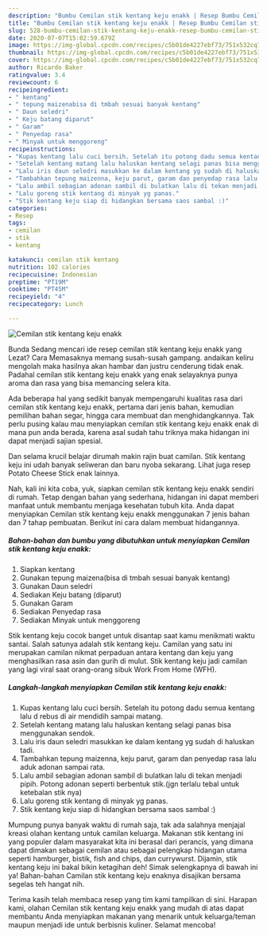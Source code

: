```yaml
---
description: "Bumbu Cemilan stik kentang keju enakk | Resep Bumbu Cemilan stik kentang keju enakk Yang Paling Enak"
title: "Bumbu Cemilan stik kentang keju enakk | Resep Bumbu Cemilan stik kentang keju enakk Yang Paling Enak"
slug: 528-bumbu-cemilan-stik-kentang-keju-enakk-resep-bumbu-cemilan-stik-kentang-keju-enakk-yang-paling-enak
date: 2020-07-07T15:02:59.679Z
image: https://img-global.cpcdn.com/recipes/c5b01de4227ebf73/751x532cq70/cemilan-stik-kentang-keju-enakk-foto-resep-utama.jpg
thumbnail: https://img-global.cpcdn.com/recipes/c5b01de4227ebf73/751x532cq70/cemilan-stik-kentang-keju-enakk-foto-resep-utama.jpg
cover: https://img-global.cpcdn.com/recipes/c5b01de4227ebf73/751x532cq70/cemilan-stik-kentang-keju-enakk-foto-resep-utama.jpg
author: Ricardo Baker
ratingvalue: 3.4
reviewcount: 6
recipeingredient:
- " kentang"
- " tepung maizenabisa di tmbah sesuai banyak kentang"
- " Daun seledri"
- " Keju batang diparut"
- " Garam"
- " Penyedap rasa"
- " Minyak untuk menggoreng"
recipeinstructions:
- "Kupas kentang lalu cuci bersih. Setelah itu potong dadu semua kentang lalu d rebus di air mendidih sampai matang."
- "Setelah kentang matang lalu haluskan kentang selagi panas bisa menggunakan sendok."
- "Lalu iris daun seledri masukkan ke dalam kentang yg sudah di haluskan tadi."
- "Tambahkan tepung maizenna, keju parut, garam dan penyedap rasa lalu aduk adonan sampai rata."
- "Lalu ambil sebagian adonan sambil di bulatkan lalu di tekan menjadi pipih. Potong adonan seperti berbentuk stik.(jgn terlalu tebal untuk ketebalan stik nya)"
- "Lalu goreng stik kentang di minyak yg panas."
- "Stik kentang keju siap di hidangkan bersama saos sambal :)"
categories:
- Resep
tags:
- cemilan
- stik
- kentang

katakunci: cemilan stik kentang 
nutrition: 102 calories
recipecuisine: Indonesian
preptime: "PT19M"
cooktime: "PT45M"
recipeyield: "4"
recipecategory: Lunch

---
```



![Cemilan stik kentang keju enakk](https://img-global.cpcdn.com/recipes/c5b01de4227ebf73/751x532cq70/cemilan-stik-kentang-keju-enakk-foto-resep-utama.jpg)

Bunda Sedang mencari ide resep cemilan stik kentang keju enakk yang Lezat? Cara Memasaknya memang susah-susah gampang. andaikan keliru mengolah maka hasilnya akan hambar dan justru cenderung tidak enak. Padahal cemilan stik kentang keju enakk yang enak selayaknya punya aroma dan rasa yang bisa memancing selera kita.

Ada beberapa hal yang sedikit banyak mempengaruhi kualitas rasa dari cemilan stik kentang keju enakk, pertama dari jenis bahan, kemudian pemilihan bahan segar, hingga cara membuat dan menghidangkannya. Tak perlu pusing kalau mau menyiapkan cemilan stik kentang keju enakk enak di mana pun anda berada, karena asal sudah tahu triknya maka hidangan ini dapat menjadi sajian spesial.

Dan selama krucil belajar dirumah makin rajin buat camilan. Stik kentang keju ini udah banyak seliweran dan baru nyoba sekarang. Lihat juga resep Potato Cheese Stick enak lainnya.


Nah, kali ini kita coba, yuk, siapkan cemilan stik kentang keju enakk sendiri di rumah. Tetap dengan bahan yang sederhana, hidangan ini dapat memberi manfaat untuk membantu menjaga kesehatan tubuh kita. Anda dapat menyiapkan Cemilan stik kentang keju enakk menggunakan 7 jenis bahan dan 7 tahap pembuatan. Berikut ini cara dalam membuat hidangannya.

<!--inarticleads1-->

##### Bahan-bahan dan bumbu yang dibutuhkan untuk menyiapkan Cemilan stik kentang keju enakk:

1. Siapkan  kentang
1. Gunakan  tepung maizena(bisa di tmbah sesuai banyak kentang)
1. Gunakan  Daun seledri
1. Sediakan  Keju batang (diparut)
1. Gunakan  Garam
1. Sediakan  Penyedap rasa
1. Sediakan  Minyak untuk menggoreng


Stik kentang keju cocok banget untuk disantap saat kamu menikmati waktu santai. Salah satunya adalah stik kentang keju. Camilan yang satu ini merupakan camilan nikmat perpaduan antara kentang dan keju yang menghasilkan rasa asin dan gurih di mulut. Stik kentang keju jadi camilan yang lagi viral saat orang-orang sibuk Work From Home (WFH). 

<!--inarticleads2-->

##### Langkah-langkah menyiapkan Cemilan stik kentang keju enakk:

1. Kupas kentang lalu cuci bersih. Setelah itu potong dadu semua kentang lalu d rebus di air mendidih sampai matang.
1. Setelah kentang matang lalu haluskan kentang selagi panas bisa menggunakan sendok.
1. Lalu iris daun seledri masukkan ke dalam kentang yg sudah di haluskan tadi.
1. Tambahkan tepung maizenna, keju parut, garam dan penyedap rasa lalu aduk adonan sampai rata.
1. Lalu ambil sebagian adonan sambil di bulatkan lalu di tekan menjadi pipih. Potong adonan seperti berbentuk stik.(jgn terlalu tebal untuk ketebalan stik nya)
1. Lalu goreng stik kentang di minyak yg panas.
1. Stik kentang keju siap di hidangkan bersama saos sambal :)


Mumpung punya banyak waktu di rumah saja, tak ada salahnya menjajal kreasi olahan kentang untuk camilan keluarga. Makanan stik kentang ini yang populer dalam masyarakat kita ini berasal dari perancis, yang dimana dapat dimakan sebagai cemilan atau sebagai pelengkap hidangan utama seperti hamburger, bistik, fish and chips, dan currywurst. Dijamin, stik kentang keju ini bakal bikin ketagihan deh! Simak selengkapnya di bawah ini ya! Bahan-bahan Camilan stik kentang keju enaknya disajikan bersama segelas teh hangat nih. 

Terima kasih telah membaca resep yang tim kami tampilkan di sini. Harapan kami, olahan Cemilan stik kentang keju enakk yang mudah di atas dapat membantu Anda menyiapkan makanan yang menarik untuk keluarga/teman maupun menjadi ide untuk berbisnis kuliner. Selamat mencoba!
